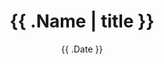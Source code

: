 ---
title: '{{ .Name | title }}'
date: '{{ .Date }}'
draft: false
type: micropost
location: Toledo, IA
tags:
  - micropost
---